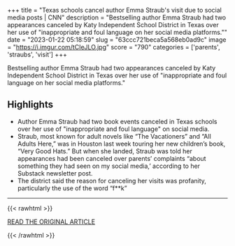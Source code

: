 +++
title = "Texas schools cancel author Emma Straub's visit due to social media posts | CNN"
description = "Bestselling author Emma Straub had two appearances canceled by Katy Independent School District in Texas over her use of \"inappropriate and foul language on her social media platforms.\""
date = "2023-01-22 05:18:59"
slug = "63ccc721beca5a568eb0ad9c"
image = "https://i.imgur.com/tCIeJLO.jpg"
score = "790"
categories = ['parents', 'straubs', 'visit']
+++

Bestselling author Emma Straub had two appearances canceled by Katy Independent School District in Texas over her use of \"inappropriate and foul language on her social media platforms.\"

## Highlights

- Author Emma Straub had two book events canceled in Texas schools over her use of "inappropriate and foul language" on social media.
- Straub, most known for adult novels like “The Vacationers” and “All Adults Here,” was in Houston last week touring her new children’s book, “Very Good Hats.” But when she landed, Straub was told her appearances had been canceled over parents’ complaints “about something they had seen on my social media,’ according to her Substack newsletter post.
- The district said the reason for canceling her visits was profanity, particularly the use of the word “f**k”

---

{{< rawhtml >}}
  <p class="article-category">
    <a target="_blank" href="https://www.cnn.com/2023/01/20/us/emma-straub-texas-schools-katy-isd-cec/index.html">READ THE ORIGINAL ARTICLE</a>
  </p>
{{< /rawhtml >}}

